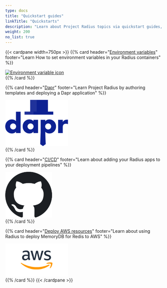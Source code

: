 ```yaml
---
type: docs
title: "Quickstart guides"
linkTitle: "Quickstarts"
description: "Learn about Project Radius topics via quickstart guides, complete with code samples"
weight: 200
no_list: true
---
```


{{< cardpane width=750px >}}
{{% card header="[Environment variables](./environment-variables)" footer="Learn How to set environment variables in your Radius containers" %}}
<div class="text-center">
  <a href="./environment-variables">
    <img src="./environment-variables/envvar.svg" alt="Environment variable icon" width="150px">
  </a>
</div>
{{% /card %}}

{{% card header="[Dapr](./dapr-quickstart)" footer="Learn Project Radius by authoring templates and deploying a Dapr application" %}}
<div class="text-center">
  <a href="./dapr-quickstart">
    <img src="./dapr-quickstart/dapr-microservices.svg" alt="Dapr logo" width="200px">
  </a>
</div>
{{% /card %}}

{{% card header="[CI/CD](./cicd-quickstart)" footer="Learn about adding your Radius apps to your deployment pipelines" %}}
<div class="text-center">
  <a href="./cicd-quickstart">
    <img src="github-logo.png" alt="GitHub logo" width="150px">
  </a>
</div>
{{% /card %}}

{{% card header="[Deploy AWS resources](./aws)" footer="Learn about using Radius to deploy MemoryDB for Redis to AWS" %}}
<div class="text-center">
  <a href="./aws">
    <img src="AWS-logo.png" alt="AWS logo" width="200px">
  </a>
</div>
{{% /card %}}
{{< /cardpane >}}
